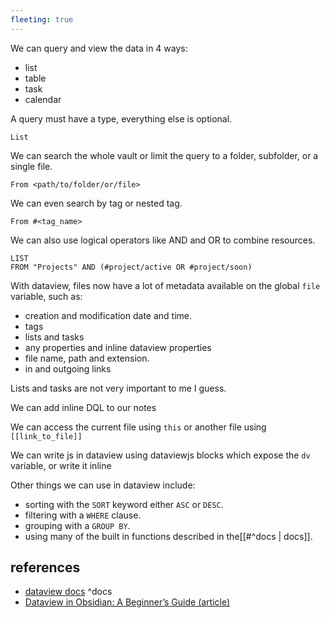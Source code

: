 ```yaml
---
fleeting: true
---
```


We can query and view the data in 4 ways:
- list
- table
- task
- calendar 

A query must have a type, everything else is optional.

```
List
```

We can search the whole vault or limit the query to a folder, subfolder, or a single file.

```
From <path/to/folder/or/file>
```


We can even search by tag or nested tag.

```
From #<tag_name>
```

We can also use logical operators like AND and OR to combine resources.

```dataview
LIST
FROM "Projects" AND (#project/active OR #project/soon) 
```

With dataview, files now have a lot of metadata available on the global `file` variable, such as:
- creation and modification date and time.
- tags
- lists and tasks
- any properties and inline dataview properties 
- file name, path and extension.
- in and outgoing links

Lists and tasks are not very important to me I guess.

We can add inline DQL to our notes

We can access the current file using `this` or another file using `[[link_to_file]]`

We can write js in dataview using dataviewjs blocks which expose the `dv` variable, or write it inline 

Other things we can use in dataview include:
- sorting with the `SORT` keyword either `ASC` or `DESC`.
- filtering with a `WHERE` clause.
- grouping with a `GROUP BY`.
- using many of the built in functions described in the[[#^docs | docs]].
## references 
- [dataview docs](https://blacksmithgu.github.io/obsidian-dataview/) ^docs
- [Dataview in Obsidian: A Beginner’s Guide (article)](https://obsidian.rocks/dataview-in-obsidian-a-beginners-guide/)

